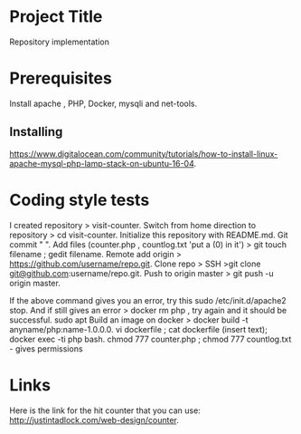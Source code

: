 # Project Title
Repository implementation

# Prerequisites

Install apache , PHP, 
 Docker, 
mysqli and net-tools.

## Installing

https://www.digitalocean.com/community/tutorials/how-to-install-linux-apache-mysql-php-lamp-stack-on-ubuntu-16-04.

# Coding style tests

I created repository > visit-counter.
Switch from home direction to repository > cd visit-counter.
Initialize this repository with README.md.
Git commit " ".
Add files (counter.php , countlog.txt 'put a (0) in it') > git touch filename ; gedit filename.
Remote add origin > https://github.com/username/repo.git.
Clone repo > SSH >git clone git@github.com:username/repo.git.
Push to origin master > git push -u origin master.

If the above command gives you an error, try this sudo /etc/init.d/apache2 stop.
And if still gives an error > docker rm php , try again and it should be successful.
sudo apt 
Build an image on docker > docker build -t anyname/php:name-1.0.0.0.
   vi dockerfile ; cat dockerfile (insert text); docker exec -ti php bash.
 chmod 777 counter.php ; chmod 777 countlog.txt - gives permissions
 
 # Links
 
Here is the link for the hit counter that you can use: http://justintadlock.com/web-design/counter.
